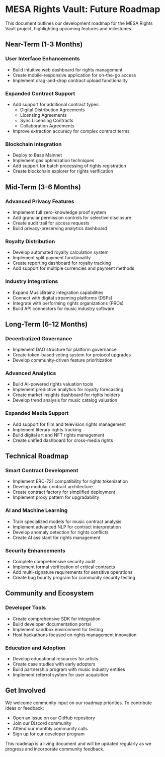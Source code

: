 # MESA Rights Vault: Future Roadmap

This document outlines our development roadmap for the MESA Rights Vault project, highlighting upcoming features and milestones.

## Near-Term (1-3 Months)

### User Interface Enhancements
- Build intuitive web dashboard for rights management
- Create mobile-responsive application for on-the-go access
- Implement drag-and-drop contract upload functionality

### Expanded Contract Support
- Add support for additional contract types:
  - Digital Distribution Agreements
  - Licensing Agreements
  - Sync Licensing Contracts
  - Collaboration Agreements
- Improve extraction accuracy for complex contract terms

### Blockchain Integration
- Deploy to Base Mainnet
- Implement gas optimization techniques
- Add support for batch processing of rights registration
- Create blockchain explorer for rights verification

## Mid-Term (3-6 Months)

### Advanced Privacy Features
- Implement full zero-knowledge proof system
- Add granular permission controls for selective disclosure
- Create audit trail for access requests
- Build privacy-preserving analytics dashboard

### Royalty Distribution
- Develop automated royalty calculation system
- Implement split payment functionality
- Create reporting dashboard for royalty tracking
- Add support for multiple currencies and payment methods

### Industry Integrations
- Expand MusicBrainz integration capabilities
- Connect with digital streaming platforms (DSPs)
- Integrate with performing rights organizations (PROs)
- Build API connectors for music industry software

## Long-Term (6-12 Months)

### Decentralized Governance
- Implement DAO structure for platform governance
- Create token-based voting system for protocol upgrades
- Develop community-driven feature prioritization

### Advanced Analytics
- Build AI-powered rights valuation tools
- Implement predictive analytics for royalty forecasting
- Create market insights dashboard for rights holders
- Develop trend analysis for music catalog valuation

### Expanded Media Support
- Add support for film and television rights management
- Implement literary rights tracking
- Build digital art and NFT rights management
- Create unified dashboard for cross-media rights

## Technical Roadmap

### Smart Contract Development
- Implement ERC-721 compatibility for rights tokenization
- Develop modular contract architecture
- Create contract factory for simplified deployment
- Implement proxy pattern for upgradability

### AI and Machine Learning
- Train specialized models for music contract analysis
- Implement advanced NLP for contract interpretation
- Develop anomaly detection for rights conflicts
- Create AI assistant for rights management

### Security Enhancements
- Complete comprehensive security audit
- Implement formal verification of critical contracts
- Add multi-signature requirements for sensitive operations
- Create bug bounty program for community security testing

## Community and Ecosystem

### Developer Tools
- Create comprehensive SDK for integration
- Build developer documentation portal
- Implement sandbox environment for testing
- Host hackathons focused on rights management innovation

### Education and Adoption
- Develop educational resources for artists
- Create case studies with early adopters
- Build partnership program with music industry entities
- Implement referral system for user acquisition

## Get Involved

We welcome community input on our roadmap priorities. To contribute ideas or feedback:
- Open an issue on our GitHub repository
- Join our Discord community
- Attend our monthly community calls
- Sign up for our developer program

This roadmap is a living document and will be updated regularly as we progress and incorporate community feedback. 
